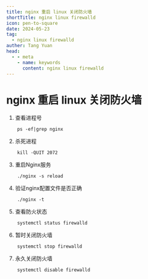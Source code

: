 ```yaml
---
title: nginx 重启 linux 关闭防火墙
shortTitle: nginx linux firewalld
icon: pen-to-square
date: 2024-05-23
tag:
  - nginx linux firewalld
auther: Tang Yuan
head:
  - - meta
    - name: keywords
      content: nginx linux firewalld
---
```



# nginx 重启 linux 关闭防火墙




1. 查看进程号

```shell
    ps -ef|grep nginx
```

2. 杀死进程

```shell
    kill -QUIT 2072
```

3. 重启Nginx服务

```shell
    ./nginx -s reload
```

4. 验证nginx配置文件是否正确

```shell
    ./nginx -t
```

5. 查看防火状态

```shell
    systemctl status firewalld
```

6. 暂时关闭防火墙

```shell
    systemctl stop firewalld
```

7. 永久关闭防火墙

```shell
    systemctl disable firewalld
```